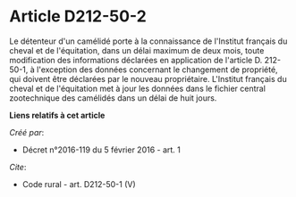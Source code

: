 # Article D212-50-2

Le détenteur d'un camélidé porte à la connaissance de l'Institut français du cheval et de l'équitation, dans un délai maximum
de deux mois, toute modification des informations déclarées en application de l'article D. 212-50-1, à l'exception des
données concernant le changement de propriété, qui doivent être déclarées par le nouveau propriétaire. L'Institut français du
cheval et de l'équitation met à jour les données dans le fichier central zootechnique des camélidés dans un délai de huit
jours.

**Liens relatifs à cet article**

_Créé par_:

  - Décret n°2016-119 du 5 février 2016 - art. 1

_Cite_:

  - Code rural - art. D212-50-1 (V)
